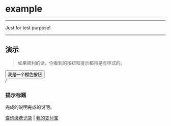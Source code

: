 # example

---

Just for test purpose!

---

## 演示

<link type="text/css" rel="stylesheet" media="screen" href="src/example.css">

> 如果顺利的话，你看到的按钮和提示都将是有样式的。

<input type="button" class="ui-button ui-button-morange" value="我是一个橙色按钮">

<div class="ui-tipbox ui-tipbox-message">
    <div class="ui-tipbox-icon">
        <i class="iconfont" title="提示">&#x00ED;</i>
    </div>
    <div class="ui-tipbox-content">
        <h3 class="ui-tipbox-title">提示标题</h3>
        <p class="ui-tipbox-explain">完成的说明完成的说明。</p>
        <p class="ui-tipbox-explain"><a href="#">查询缴费记录</a> | <a href="#">我的支付宝</a></p>
    </div>
</div>
